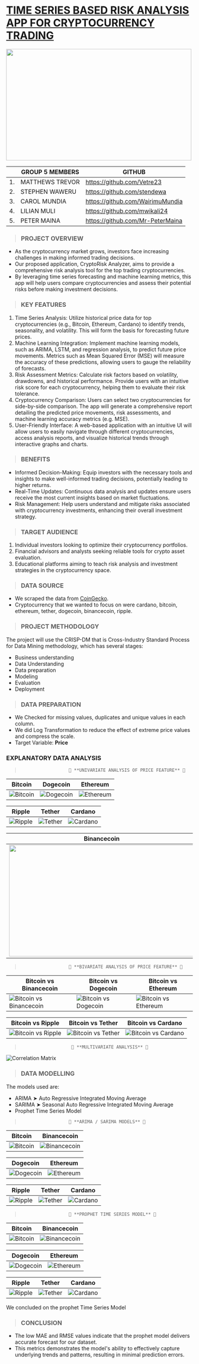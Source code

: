 # <u>TIME SERIES BASED RISK ANALYSIS APP FOR CRYPTOCURRENCY TRADING</u>

<img src="Images/Readme images/Intro image.jpeg" width="500" height="300">

|  | GROUP 5 MEMBERS | GITHUB | 
| --- | --- | --- |
| 1. | MATTHEWS TREVOR | https://github.com/Vetre23 |
| 2. | STEPHEN WAWERU | https://github.com/stendewa|
| 3. | CAROL MUNDIA | https://github.com/WairimuMundia |
| 4. | LILIAN MULI | https://github.com/mwikali24 |
| 5. | PETER MAINA | https://github.com/Mr-PeterMaina |

> ### PROJECT OVERVIEW
* As the cryptocurrency market grows, investors face increasing challenges in making informed trading decisions. 
* Our proposed application, CryptoRisk Analyzer, aims to provide a comprehensive risk analysis tool for the top trading cryptocurrencies. 
* By leveraging time series forecasting and machine learning metrics, this app will help users compare cryptocurrencies and assess their potential risks before making investment decisions.

> ### KEY FEATURES
1. Time Series Analysis: Utilize historical price data for top cryptocurrencies (e.g., Bitcoin, Ethereum, Cardano) to identify trends, seasonality, and volatility. This will form the basis for forecasting future prices.
2. Machine Learning Integration: Implement machine learning models, such as ARIMA, LSTM, and regression analysis, to predict future price movements. Metrics such as Mean Squared Error (MSE) will measure the accuracy of these predictions, allowing users to gauge the reliability of forecasts.
3. Risk Assessment Metrics: Calculate risk factors based on volatility, drawdowns, and historical performance. Provide users with an intuitive risk score for each cryptocurrency, helping them to evaluate their risk tolerance.
4. Cryptocurrency Comparison: Users can select two cryptocurrencies for side-by-side comparison. The app will generate a comprehensive report detailing the predicted price movements, risk assessments, and machine learning accuracy metrics (e.g. MSE).
5. User-Friendly Interface: A web-based application with an intuitive UI will allow users to easily navigate through different cryptocurrencies, access analysis reports, and visualize historical trends through interactive graphs and charts.

> ### BENEFITS
* Informed Decision-Making: Equip investors with the necessary tools and insights to make well-informed trading decisions, potentially leading to higher returns.
* Real-Time Updates: Continuous data analysis and updates ensure users receive the most current insights based on market fluctuations.
* Risk Management: Help users understand and mitigate risks associated with cryptocurrency investments, enhancing their overall investment strategy.

> ### TARGET AUDIENCE
1. Individual investors looking to optimize their cryptocurrency portfolios.
2. Financial advisors and analysts seeking reliable tools for crypto asset evaluation.
3. Educational platforms aiming to teach risk analysis and investment strategies in the cryptocurrency space.

> ### DATA SOURCE
* We scraped the data from [CoinGecko](https://www.coingecko.com/en/all-cryptocurrencies).  
* Cryptocurrency that we wanted to focus on were cardano, bitcoin, ethereum, tether, dogecoin, binancecoin, ripple.

> ### PROJECT METHODOLOGY
The project will use the CRISP-DM that is Cross-Industry Standard Process for Data Mining methodology, which has several stages:
   
  * Business understanding   
  * Data Understanding  
  * Data preparation  
  * Modeling  
  * Evaluation  
  * Deployment 

> ### DATA PREPARATION
* We Checked for missing values, duplicates and unique values in each column. 
* We did Log Transformation to reduce the effect of extreme price values and compress the scale.
* Target Variable: **Price**

### EXPLANATORY DATA ANALYSIS
>                       🌟 **UNIVARIATE ANALYSIS OF PRICE FEATURE** 🌟   
| Bitcoin | Dogecoin | Ethereum |
| ---- | ---- | ----|
|![Bitcoin](<Images/Readme images/1. Univariate Analysis/Bitcoin Price_distribution.png>)|![Dogecoin](<Images/Readme images/1. Univariate Analysis/Dogecoin Price_distribution.png>)|![Ethereum](<Images/Readme images/1. Univariate Analysis/Ethereum Price_distribution.png>)|  

| Ripple | Tether | Cardano |
| ---- | ---- | ----|
|![Ripple](<Images/Readme images/1. Univariate Analysis/Ripple Price_distribution.png>)|![Tether](<Images/Readme images/1. Univariate Analysis/Tether Price_distribution.png>)|![Cardano](<Images/Readme images/1. Univariate Analysis/Cardano Price_distribution.png>)| 

|Binancecoin | | |
| --- | --- | --- |
|<img src="Images/Readme images/1. Univariate Analysis/Binancecoin Price_distribution.png" width="500" height="300"> | | |

>                       🌟 **BIVARIATE ANALYSIS OF PRICE FEATURE** 🌟

| Bitcoin vs Binancecoin | Bitcoin vs Dogecoin | Bitcoin vs Ethereum |
| ---- | ---- | ----|
| ![Bitcoin vs Binancecoin](<Images/Readme images/2. Bivariate Analysis/1. Bitcoin vs Binancecoin.png>) | ![Bitcoin vs Dogecoin](<Images/Readme images/2. Bivariate Analysis/2. Bitcoin vs Dogecoin.png>) | ![Bitcoin vs Ethereum](<Images/Readme images/2. Bivariate Analysis/3. Bitcoin vs Ethereum.png>) |

| Bitcoin vs Ripple | Bitcoin vs Tether | Bitcoin vs Cardano |
| ---- | ---- | ----|
| ![Bitcoin vs Ripple](<Images/Readme images/2. Bivariate Analysis/4. Bitcoin vs Ripple.png>) |![Bitcoin vs Tether](<Images/Readme images/2. Bivariate Analysis/5. Bitcoin vs Tether.png>) | ![Bitcoin vs Cardano](<Images/Readme images/2. Bivariate Analysis/6. Bitcoin vs cardano.png>) |

>                        🌟 **MULTIVARIATE ANALYSIS** 🌟
![Correlation Matrix](<Images/Readme images/3. Multivariate Analysis/Correlation Matrix.png>)
                     
>  ### DATA MODELLING
The models used are:  
  *   ARIMA ➤ Auto Regressive Integrated Moving Average  
  *   SARIMA ➤ Seasonal Auto Regressive Integrated Moving Average 
  *   Prophet Time Series Model  
 
>                       🌟 **ARIMA / SARIMA MODELS** 🌟
| Bitcoin | Binancecoin | 
| ---- | ---- |
|![Bitcoin](<Images/Readme images/4. Arima, Sarima models/1. Bitcoin Forecast.png>) |![Binancecoin](<Images/Readme images/4. Arima, Sarima models/6. Binancecoin Forecast.png>) | 

| Dogecoin | Ethereum |
| ---- | ---- |
| ![Dogecoin](<Images/Readme images/4. Arima, Sarima models/5. Dogecoin Forecast.png>) | ![Ethereum](<Images/Readme images/4. Arima, Sarima models/2. Ethereum Forecast.png>) |

| Ripple | Tether | Cardano |
| --- | --- | --- |
| ![Ripple](<Images/Readme images/4. Arima, Sarima models/7. Ripple Forecast.png>) | ![Tether](<Images/Readme images/4. Arima, Sarima models/4. Tether Forecast.png>) | ![Cardano](<Images/Readme images/4. Arima, Sarima models/3.Cardano Forecast.png>) |

>                       🌟 **PROPHET TIME SERIES MODEL** 🌟
| Bitcoin | Binancecoin | 
| ---- | ---- | 
| ![Bitcoin](<Images/Readme images/5. Prophet Model/1. Bitcoin Forecast.png>) | ![Binancecoin](<Images/Readme images/5. Prophet Model/6. Binancecoin Forecast.png>) | 

| Dogecoin | Ethereum |
| ---- | ---- |
|![Dogecoin](<Images/Readme images/5. Prophet Model/5. Dogecoin Forecast.png>) | ![Ethereum](<Images/Readme images/5. Prophet Model/2. Ethereum Forecast.png>) |

| Ripple | Tether | Cardano | 
| ---- | ---- | ---- |
|![Ripple](<Images/Readme images/5. Prophet Model/7. Ripple Forecast.png>) |![Tether](<Images/Readme images/5. Prophet Model/4. Tether Forecast.png>) | ![Cardano](<Images/Readme images/5. Prophet Model/3. Cardano Forecast.png>) |

We concluded on the prophet Time Series Model  

> ### CONCLUSION
 * The low MAE and RMSE values indicate that the prophet model delivers accurate forecast for our dataset.  
 * This metrics demonstrates the model's ability to effectively capture underlying trends and patterns, resulting in minimal prediction errors. 



 